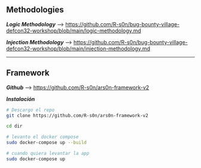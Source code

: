 
## Methodologies 
***Logic Methodology*** --> https://github.com/R-s0n/bug-bounty-village-defcon32-workshop/blob/main/logic-methodology.md
 
***Injection Methodology*** --> https://github.com/R-s0n/bug-bounty-village-defcon32-workshop/blob/main/injection-methodology.md

---
## Framework

***Github*** --> https://github.com/R-s0n/ars0n-framework-v2

***Instalación***
```bash
# Descargo el repo
git clone https://github.com/R-s0n/ars0n-framework-v2

cd dir

# levanto el docker compose
sudo docker-compose up --build

# cuando quiera levantar la app
sudo docker-compose up
```